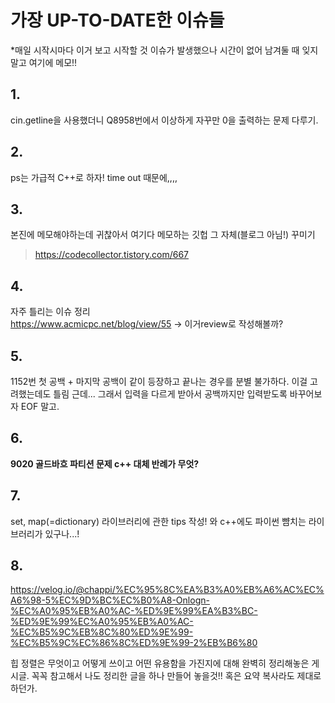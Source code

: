 # 가장 UP-TO-DATE한 이슈들
*매일 시작시마다 이거 보고 시작할 것
이슈가 발생했으나 시간이 없어 남겨둘 때 잊지말고 여기에 메모!!

## 1.
cin.getline을 사용했더니 Q8958번에서 이상하게 자꾸만 0을 출력하는 문제 다루기.

## 2.
ps는 가급적 C++로 하자! time out 때문에,,,,

## 3.
본진에 메모해야하는데 귀찮아서 여기다 메모하는 깃헙 그 자체(블로그 아님!) 꾸미기
> https://codecollector.tistory.com/667

## 4.
자주 틀리는 이슈 정리   
https://www.acmicpc.net/blog/view/55 -> 이거review로 작성해볼까?

## 5.
1152번 첫 공백 + 마지막 공백이 같이 등장하고 끝나는 경우를 분별 불가하다. 이걸 고려했는데도 틀림 근데...
그래서 입력을 다르게 받아서 공백까지만 입력받도록 바꾸어보자 EOF 말고.

## 6. 
__9020 골드바흐 파티션 문제 c++ 대체 반례가 무엇?__

## 7.
set, map(=dictionary) 라이브러리에 관한 tips 작성!
와 c++에도 파이썬 뺨치는 라이브러리가 있구나...!

## 8.
https://velog.io/@chappi/%EC%95%8C%EA%B3%A0%EB%A6%AC%EC%A6%98-5%EC%9D%BC%EC%B0%A8-Onlogn-%EC%A0%95%EB%A0%AC-%ED%9E%99%EA%B3%BC-%ED%9E%99%EC%A0%95%EB%A0%AC-%EC%B5%9C%EB%8C%80%ED%9E%99-%EC%B5%9C%EC%86%8C%ED%9E%99-2%EB%B6%80

힙 정렬은 무엇이고 어떻게 쓰이고 어떤 유용함을 가진지에 대해 완벽히 정리해놓은 게시글. 꼭꼭 참고해서 나도 정리한 글을 하나 만들어 놓을것!! 혹은 요약 복사라도 제대로 하던가.